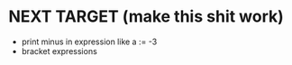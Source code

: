 # NEXT TARGET (make this shit work)

* print minus in expression like a := -3
* bracket expressions
